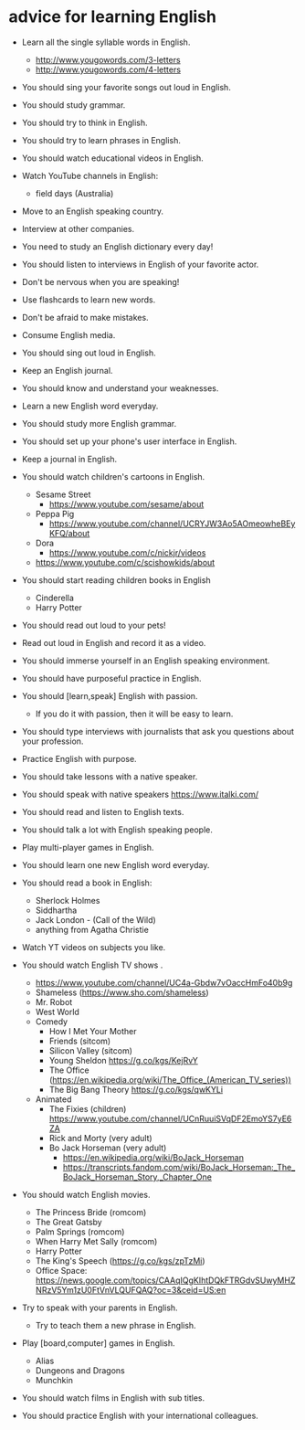 # advice for learning English
* Learn all the single syllable words in English. 
  * http://www.yougowords.com/3-letters
  * http://www.yougowords.com/4-letters
* You should sing your favorite songs out loud in English.
* You should study grammar.
* You should try to think in English.
* You should try to learn phrases in English.
* You should watch educational videos in  English.
* Watch YouTube channels in English:
  * field days (Australia)
* Move to an English speaking country.
* Interview at other companies.
* You need to study an English dictionary every day!
* You should listen to interviews in English of your favorite actor.
* Don't be nervous when you are speaking!
* Use flashcards to learn new words.
* Don't be afraid to make mistakes.
* Consume English media.
* You should sing out loud in English.
* Keep an English journal.
* You should know and understand your weaknesses.
* Learn a new English word everyday.
* You should study more English grammar.
* You should set up your phone's user interface in English.
* Keep a journal in English.
* You should watch children's cartoons in English.
  * Sesame Street
    * https://www.youtube.com/sesame/about
  * Peppa Pig
    * https://www.youtube.com/channel/UCRYJW3Ao5AOmeowheBEyKFQ/about
  * Dora
    * https://www.youtube.com/c/nickjr/videos
  * https://www.youtube.com/c/scishowkids/about
* You should start reading children books in English 
    * Cinderella
    * Harry Potter
* You should read out loud to your pets!
* Read out loud in English and record it as a video.
* You should immerse yourself in an English speaking environment.
* You should have purposeful practice in English.
* You should [learn,speak] English with passion.
  * If you do it with passion, then it will be easy to learn.
* You should type interviews with journalists that ask you questions about your profession.
* Practice English with purpose.
* You should take lessons with a native speaker.
* You should speak with native speakers https://www.italki.com/
* You should read and listen to English texts.
* You should talk a lot with English speaking people.
* Play multi-player games in English.
* You should learn one new English word everyday.
* You should read a book in English:
    * Sherlock Holmes
    * Siddhartha
    * Jack London - (Call of the Wild)
    * anything from Agatha Christie
* Watch YT videos on subjects you like.
* You should watch English TV shows .
    
    * https://www.youtube.com/channel/UC4a-Gbdw7vOaccHmFo40b9g
    * Shameless (https://www.sho.com/shameless)
    * Mr. Robot
    * West World
    * Comedy
      * How I Met Your Mother
      * Friends (sitcom)
      * Silicon Valley (sitcom)
      * Young Sheldon https://g.co/kgs/KejRvY
      * The Office (https://en.wikipedia.org/wiki/The_Office_(American_TV_series))
      * The Big Bang Theory https://g.co/kgs/qwKYLi
    * Animated
      * The Fixies (children) https://www.youtube.com/channel/UCnRuuiSVqDF2EmoYS7yE6ZA
      * Rick and Morty  (very adult) 
      * Bo Jack Horseman (very adult)
        * https://en.wikipedia.org/wiki/BoJack_Horseman 
        * https://transcripts.fandom.com/wiki/BoJack_Horseman:_The_BoJack_Horseman_Story,_Chapter_One
* You should watch English movies.
    * The Princess Bride (romcom)
    * The Great Gatsby
    * Palm Springs (romcom)
    * When Harry Met Sally (romcom)
    * Harry Potter
    * The King's Speech (https://g.co/kgs/zpTzMi)
    * Office Space: https://news.google.com/topics/CAAqIQgKIhtDQkFTRGdvSUwyMHZNRzV5Ym1zU0FtVnVLQUFQAQ?oc=3&ceid=US:en
* Try to speak with your parents in English.
    * Try to teach them a new phrase in English.
* Play [board,computer] games in English.
    * Alias
    * Dungeons and Dragons
    * Munchkin

* You should watch films in English with sub titles.
* You should practice English with your international colleagues.

